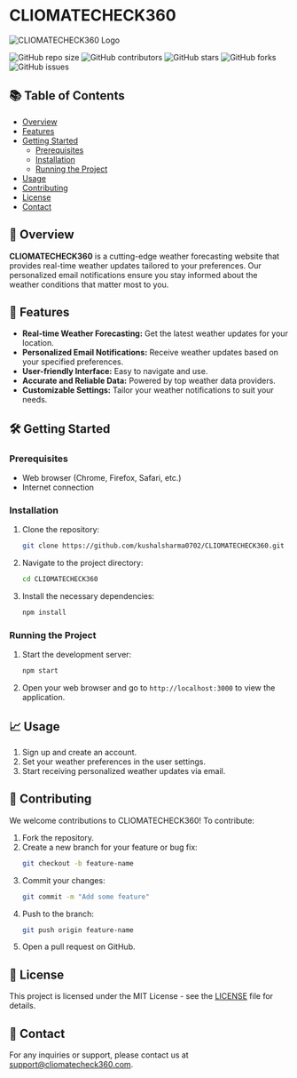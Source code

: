# CLIOMATECHECK360

![CLIOMATECHECK360 Logo](link-to-logo-image)

![GitHub repo size](https://img.shields.io/github/repo-size/kushalsharma0702/CLIOMATECHECK360)
![GitHub contributors](https://img.shields.io/github/contributors/kushalsharma0702/CLIOMATECHECK360)
![GitHub stars](https://img.shields.io/github/stars/kushalsharma0702/CLIOMATECHECK360?style=social)
![GitHub forks](https://img.shields.io/github/forks/kushalsharma0702/CLIOMATECHECK360?style=social)
![GitHub issues](https://img.shields.io/github/issues/kushalsharma0702/CLIOMATECHECK360)

## 📚 Table of Contents
- [Overview](#overview)
- [Features](#features)
- [Getting Started](#getting-started)
  - [Prerequisites](#prerequisites)
  - [Installation](#installation)
  - [Running the Project](#running-the-project)
- [Usage](#usage)
- [Contributing](#contributing)
- [License](#license)
- [Contact](#contact)

## 🌟 Overview
**CLIOMATECHECK360** is a cutting-edge weather forecasting website that provides real-time weather updates tailored to your preferences. Our personalized email notifications ensure you stay informed about the weather conditions that matter most to you.

## 🚀 Features
- **Real-time Weather Forecasting:** Get the latest weather updates for your location.
- **Personalized Email Notifications:** Receive weather updates based on your specified preferences.
- **User-friendly Interface:** Easy to navigate and use.
- **Accurate and Reliable Data:** Powered by top weather data providers.
- **Customizable Settings:** Tailor your weather notifications to suit your needs.

## 🛠️ Getting Started

### Prerequisites
- Web browser (Chrome, Firefox, Safari, etc.)
- Internet connection

### Installation
1. Clone the repository:
    ```bash
    git clone https://github.com/kushalsharma0702/CLIOMATECHECK360.git
    ```
2. Navigate to the project directory:
    ```bash
    cd CLIOMATECHECK360
    ```
3. Install the necessary dependencies:
    ```bash
    npm install
    ```

### Running the Project
1. Start the development server:
    ```bash
    npm start
    ```
2. Open your web browser and go to `http://localhost:3000` to view the application.

## 📈 Usage
1. Sign up and create an account.
2. Set your weather preferences in the user settings.
3. Start receiving personalized weather updates via email.

## 🤝 Contributing
We welcome contributions to CLIOMATECHECK360! To contribute:

1. Fork the repository.
2. Create a new branch for your feature or bug fix:
    ```bash
    git checkout -b feature-name
    ```
3. Commit your changes:
    ```bash
    git commit -m "Add some feature"
    ```
4. Push to the branch:
    ```bash
    git push origin feature-name
    ```
5. Open a pull request on GitHub.

## 📜 License
This project is licensed under the MIT License - see the [LICENSE](LICENSE) file for details.

## 📧 Contact
For any inquiries or support, please contact us at [support@cliomatecheck360.com](mailto:support@cliomatecheck360.com).

